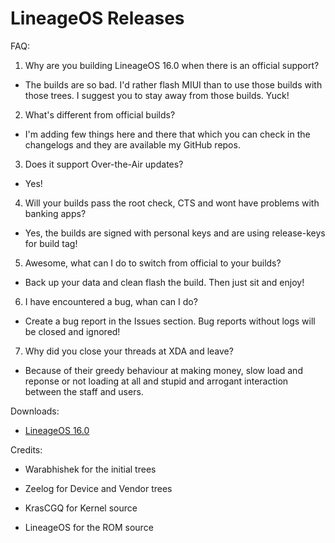 # LineageOS Releases

FAQ:

1. Why are you building LineageOS 16.0 when there is an official support?

- The builds are so bad. I'd rather flash MIUI than to use those builds with those trees. I suggest you to stay away from those builds. Yuck!

2. What's different from official builds?

- I'm adding few things here and there that which you can check in the changelogs and they are available my GitHub repos.

3. Does it support Over-the-Air updates?

- Yes!

4. Will your builds pass the root check, CTS and wont have problems with banking apps?

- Yes, the builds are signed with personal keys and are using release-keys for build tag!

5. Awesome, what can I do to switch from official to your builds?

- Back up your data and clean flash the build. Then just sit and enjoy!

6. I have encountered a bug, whan can I do?

- Create a bug report in the Issues section. Bug reports without logs will be closed and ignored!

7. Why did you close your threads at XDA and leave?

- Because of their greedy behaviour at making money, slow load and reponse or not loading at all and stupid and arrogant interaction between the staff and users.

Downloads:

- [LineageOS 16.0](https://github.com/davidtrpcevski/Advanced-LineageOS-Releases/releases)

Credits:

- Warabhishek for the initial trees

- Zeelog for Device and Vendor trees

- KrasCGQ for Kernel source

- LineageOS for the ROM source
